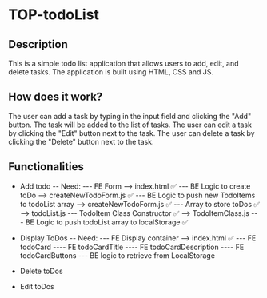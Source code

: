 # TOP-todoList


## Description

This is a simple todo list application that allows users to add, edit, and delete tasks. The application is built using HTML, CSS and JS.

## How does it work?

The user can add a task by typing in the input field and clicking the "Add" button. The task will be added to the list of tasks. The user can edit a task by clicking the "Edit" button next to the task. The user can delete a task by clicking the "Delete" button next to the task.

## Functionalities

- Add todo
-- Need: 
--- FE Form --> index.html ✅
--- BE Logic to create toDo --> createNewTodoForm.js ✅
--- BE Logic to push new TodoItems to todoList array --> createNewTodoForm.js ✅
--- Array to store toDos ✅ --> todoList.js
--- TodoItem Class Constructor ✅ --> TodoItemClass.js
--- BE Logic to push todoList array to localStorage ✅

- Display ToDos
-- Need:
--- FE Display container --> index.html ✅
--- FE todoCard
---- FE todoCardTitle
---- FE todoCardDescription
---- FE todoCardButtons
--- BE logic to retrieve from LocalStorage

- Delete toDos

- Edit toDos
